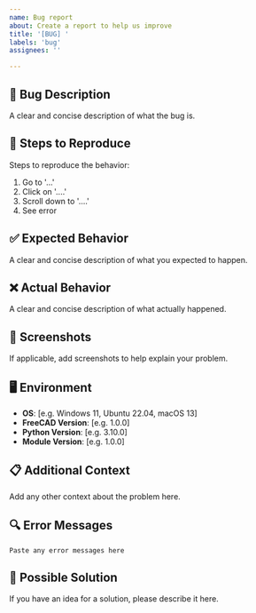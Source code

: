 ```yaml
---
name: Bug report
about: Create a report to help us improve
title: '[BUG] '
labels: 'bug'
assignees: ''

---
```


## 🐛 Bug Description
A clear and concise description of what the bug is.

## 🔄 Steps to Reproduce
Steps to reproduce the behavior:
1. Go to '...'
2. Click on '....'
3. Scroll down to '....'
4. See error

## ✅ Expected Behavior
A clear and concise description of what you expected to happen.

## ❌ Actual Behavior
A clear and concise description of what actually happened.

## 📸 Screenshots
If applicable, add screenshots to help explain your problem.

## 🖥️ Environment
- **OS**: [e.g. Windows 11, Ubuntu 22.04, macOS 13]
- **FreeCAD Version**: [e.g. 1.0.0]
- **Python Version**: [e.g. 3.10.0]
- **Module Version**: [e.g. 1.0.0]

## 📋 Additional Context
Add any other context about the problem here.

## 🔍 Error Messages
```
Paste any error messages here
```

## 🔧 Possible Solution
If you have an idea for a solution, please describe it here.
